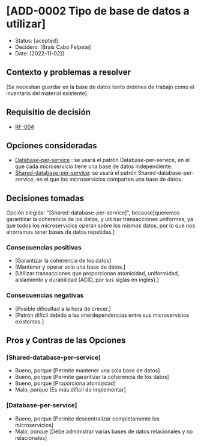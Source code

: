 # [ADD-0002 Tipo de base de datos a utilizar]

* Status: [acepted]
* Deciders: [Brais Cabo Felpete]
* Date: [2022-11-02]]

## Contexto y problemas a resolver

[Se necesitan guardar en la base de datos tanto órdenes de trabajo como el inventario del material existente]

## Requisitio de decisión

* [RF-004](../requisitos/RF-004.md)

## Opciones consideradas

* [Database-per-service](https://docs.aws.amazon.com/es_es/prescriptive-guidance/latest/modernization-data-persistence/database-per-service.html) : se usará el patrón Database-per-service, en el que cada microservicio tiene una base de datos independiente.
* [Shared-database-per-service](https://docs.aws.amazon.com/es_es/prescriptive-guidance/latest/modernization-data-persistence/shared-database.html): se usará el patrón Shared-database-per-service, en el que los microservicios comparten una base de datos.

## Decisiones tomadas

Opción elegida: "[Shared-database-per-service]", because[queremos garantizar la coherencia de los datos, y utilizar transacciones uniformes, ya que todos los microservicios operan sobre los mismos datos, por lo que nos ahorramos tener bases de datos repetidas.]

### Consecuencias positivas <!-- optional -->

* [Garantizar la coherencia de los datos]
* [Mantener y operar solo una base de datos.]
* [Utilizar transacciones que proporcionan atomicidad, uniformidad, aislamiento y durabilidad (ACID, por sus siglas en inglés).]

### Consecuencias negativas <!-- optional -->

* [Posible dificultad a la hora de crecer.]
* [Patrón difícil debido a las interdependencias entre sus microservicios existentes.]

## Pros y Contras de las Opciones

### [Shared-database-per-service]

* Bueno, porque [Permite mantener una sola base de datos]
* Bueno, porque [Permite garantizar la coherencia de los datos]
* Bueno, porque [Proporciona atomizidad]
* Malo, porque [Es más dificil de implementar]

### [Database-per-service]

* Bueno, porque [Permite descentralizar completamente los microservicios]
* Malo, porque [Debe administrar varias bases de datos relacionales y no relacionales]
